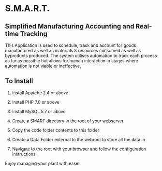 # S.M.A.R.T.
Simplified Manufacturing Accounting and Real-time Tracking
------------------------------------------------------------------------
This Application is used to schedule, track and account for goods
manufactured as well as materials & resources consumed as well 
as byproducts produced.  The system utilises automation to track 
each process as far as possible but allows for human interaction 
in stages where automation is not viable or ineffective.

To Install
--------------------------------------------------------------------------
1) Install Apatche 2.4 or above

2) Install PHP 7.0 or above

3) Install MySQL 5.7 or above

4) Create a SMART directory in the root of your webserver

5) Copy the code folder contents to this folder

6) Create a Data Folder external to the webroot to store all the data in

7) Navigate to the root with your browser and follow the configuration instructions



Enjoy managing your plant with ease!

  

